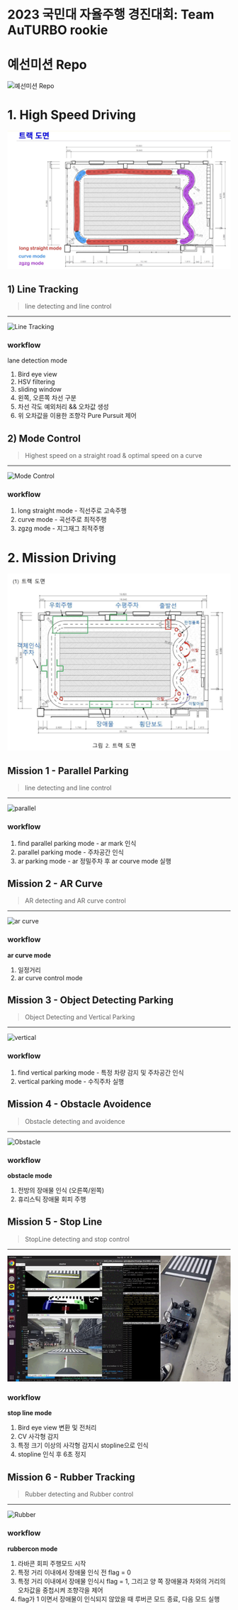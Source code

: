 # 2023 국민대 자율주행 경진대회: Team AuTURBO rookie
# 예선미션 Repo

![예선미션 Repo]([./fig/driving_highspeed.jpg](https://github.com/ggh-png/2023_KMU_driving_simulation-AuTURBO_rookie))
# 1. High Speed Driving
![High Speed Driving](./fig/driving_highspeed.jpg)

## 1) Line Tracking

> line detecting and line control
> 

---

![Line Tracking](./fig/line_follow.gif)

### workflow

lane detection mode 

1. Bird eye view
2. HSV filtering
3. sliding window
4. 왼쪽, 오른쪽 차선 구분
5. 차선 각도 예외처리 && 오차값 생성
6. 위 오차값을 이용한 조향각 Pure Pursuit 제어

## 2) Mode Control
> Highest speed on a straight road & optimal speed on a curve
> 

---
![Mode Control](./fig/mode_control.gif)

### workflow

1. long straight mode - 직선주로 고속주행
2. curve mode - 곡선주로 최적주행
3. zgzg mode - 지그재그 최적주행

# 2. Mission Driving
![Mission Driving](./fig/driving_mission.jpg)

## **Mission 1** - Parallel Parking

> line detecting and line control
> 

---
![parallel](./fig/parallel.gif)

### workflow

1. find parallel parking mode - ar mark 인식 
2. parallel parking mode - 주차공간 인식 
3. ar parking mode - ar 정밀주차 후 ar courve mode 실행 

## **Mission 2** - AR Curve

> AR detecting and AR curve control
> 

---
![ar curve](./fig/ar_curve.gif)

### workflow

**ar curve mode**

1. 일정거리 
2. ar curve control mode 

## **Mission 3** - Object Detecting Parking

> Object Detecting and Vertical Parking
> 

---

![vertical](./fig/vertical.gif)

### workflow

1. find vertical parking mode -  특정 차량 감지 및 주차공간 인식
2. vertical parking mode - 수직주차 실행

## **Mission 4** - Obstacle Avoidence

> Obstacle detecting and avoidence
> 

---

![Obstacle](./fig/obstacle.gif)

### workflow

**obstacle mode**

1. 전방의 장애물 인식 (오른쪽/왼쪽)
2. 휴리스틱 장애물 회피 주행

## **Mission 5** - Stop Line

> StopLine detecting and stop control
> 

---

![stopline](./fig/stopline.gif)

### workflow

**stop line mode**

1. Bird eye view 변환 및 전처리
2. CV 사각형 감지
3. 특정 크기 이상의 사각형 감지시 stopline으로 인식
4. stopline 인식 후 6초 정지

## **Mission 6** - Rubber Tracking

> Rubber detecting and Rubber control
> 

---

![Rubber](./fig/rubber.gif)

### workflow

**rubbercon  mode**

1. 라바콘 회피 주행모드 시작
2. 특정 거리 이내에서 장애물 인식 전 flag = 0
3. 특정 거리 이내에서 장애물 인식시 flag = 1, 그리고 양 쪽 장애물과 차와의 거리의 오차값을 중첩시켜 조향각을 제어
4. flag가 1 이면서 장애물이 인식되지 않았을 때 루버콘 모드 종료, 다음 모드 실행
